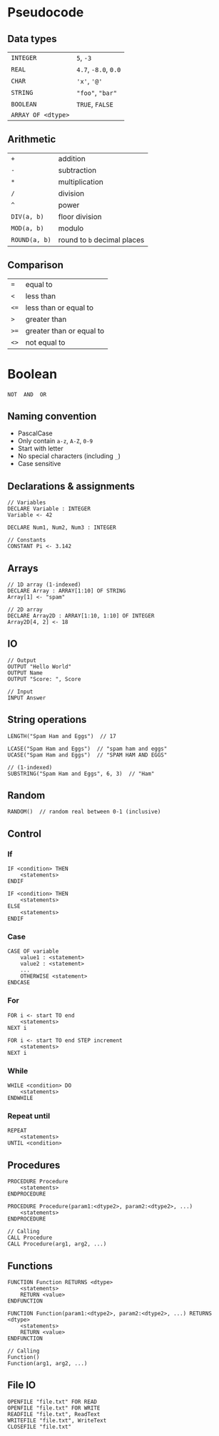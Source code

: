 # Pseudocode

## Data types

|                    |                      |
| ------------------ | -------------------- |
| `INTEGER`          | `5`, `-3`            |
| `REAL`             | `4.7`, `-8.0`, `0.0` |
| `CHAR`             | `'x'`, `'@'`         |
| `STRING`           | `"foo"`, `"bar"`     |
| `BOOLEAN`          | `TRUE`, `FALSE`      |
| `ARRAY OF <dtype>` |                      |

## Arithmetic

|               |                             |
| ------------- | --------------------------- |
| `+`           | addition                    |
| `-`           | subtraction                 |
| `*`           | multiplication              |
| `/`           | division                    |
| `^`           | power                       |
| `DIV(a, b)`   | floor division              |
| `MOD(a, b)`   | modulo                      |
| `ROUND(a, b)` | round to `b` decimal places |

## Comparison

|      |                          |
| ---- | ------------------------ |
| `=`  | equal to                 |
| `<`  | less than                |
| `<=` | less than or equal to    |
| `>`  | greater than             |
| `>=` | greater than or equal to |
| `<>` | not equal to             |

# Boolean

`NOT` &ensp; `AND` &ensp; `OR`

## Naming convention

-   PascalCase
-   Only contain `a-z`, `A-Z`, `0-9`
-   Start with letter
-   No special characters (including `_`)
-   Case sensitive

## Declarations & assignments

```
// Variables
DECLARE Variable : INTEGER
Variable <- 42

DECLARE Num1, Num2, Num3 : INTEGER

// Constants
CONSTANT Pi <- 3.142
```

## Arrays

```
// 1D array (1-indexed)
DECLARE Array : ARRAY[1:10] OF STRING
Array[1] <- "spam"

// 2D array
DECLARE Array2D : ARRAY[1:10, 1:10] OF INTEGER
Array2D[4, 2] <- 18
```

## IO

```
// Output
OUTPUT "Hello World"
OUTPUT Name
OUTPUT "Score: ", Score

// Input
INPUT Answer
```

## String operations

```
LENGTH("Spam Ham and Eggs")  // 17

LCASE("Spam Ham and Eggs")  // "spam ham and eggs"
UCASE("Spam Ham and Eggs")  // "SPAM HAM AND EGGS"

// (1-indexed)
SUBSTRING("Spam Ham and Eggs", 6, 3)  // "Ham"
```

## Random

```
RANDOM()  // random real between 0-1 (inclusive)
```

## Control

### If

```
IF <condition> THEN
    <statements>
ENDIF

IF <condition> THEN
    <statements>
ELSE
    <statements>
ENDIF
```

### Case

```
CASE OF variable
    value1 : <statement>
    value2 : <statement>
    ...
    OTHERWISE <statement>
ENDCASE
```

### For

```
FOR i <- start TO end
    <statements>
NEXT i

FOR i <- start TO end STEP increment
    <statements>
NEXT i
```

### While

```
WHILE <condition> DO
    <statements>
ENDWHILE
```

### Repeat until

```
REPEAT
    <statements>
UNTIL <condition>
```

## Procedures

```
PROCEDURE Procedure
    <statements>
ENDPROCEDURE

PROCEDURE Procedure(param1:<dtype2>, param2:<dtype2>, ...)
    <statements>
ENDPROCEDURE

// Calling
CALL Procedure
CALL Procedure(arg1, arg2, ...)
```

## Functions

```
FUNCTION Function RETURNS <dtype>
    <statements>
    RETURN <value>
ENDFUNCTION

FUNCTION Function(param1:<dtype2>, param2:<dtype2>, ...) RETURNS <dtype>
    <statements>
    RETURN <value>
ENDFUNCTION

// Calling
Function()
Function(arg1, arg2, ...)
```

## File IO

```
OPENFILE "file.txt" FOR READ
OPENFILE "file.txt" FOR WRITE
READFILE "file.txt", ReadText
WRITEFILE "file.txt", WriteText
CLOSEFILE "file.txt"
```
